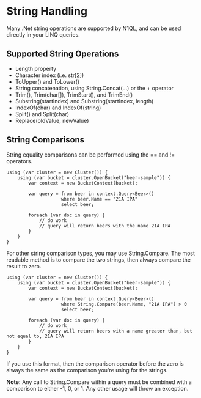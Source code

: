 String Handling
================
Many .Net string operations are supported by N1QL, and can be used directly in your LINQ queries.

## Supported String Operations
- Length property
- Character index (i.e. str[2])
- ToUpper() and ToLower()
- String concatenation, using String.Concat(...) or the + operator
- Trim(), Trim(char[]), TrimStart(), and TrimEnd()
- Substring(startIndex) and Substring(startIndex, length)
- IndexOf(char) and IndexOf(string)
- Split() and Split(char)
- Replace(oldValue, newValue)

## String Comparisons
String equality comparisons can be performed using the == and != operators.

	using (var cluster = new Cluster()) {
		using (var bucket = cluster.OpenBucket("beer-sample")) {
			var context = new BucketContext(bucket);

			var query = from beer in context.Query<Beer>()
						where beer.Name == "21A IPA"
						select beer;

			foreach (var doc in query) {
				// do work
				// query will return beers with the name 21A IPA
			}
		}
	}

For other string comparison types, you may use String.Compare.  The most readable method is to compare the two strings, then always compare the result to zero.

	using (var cluster = new Cluster()) {
		using (var bucket = cluster.OpenBucket("beer-sample")) {
			var context = new BucketContext(bucket);

			var query = from beer in context.Query<Beer>()
						where String.Compare(beer.Name, "21A IPA") > 0
						select beer;

			foreach (var doc in query) {
				// do work
				// query will return beers with a name greater than, but not equal to, 21A IPA
			}
		}
	}

If you use this format, then the comparison operator before the zero is always the same as the comparison you're using for the strings.

**Note:** Any call to String.Compare within a query must be combined with a comparison to either -1, 0, or 1.  Any other usage will throw an exception.